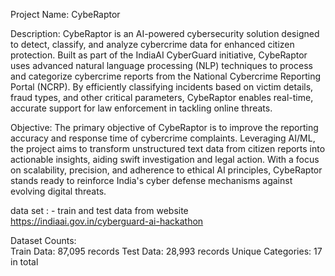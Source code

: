 Project Name: CybeRaptor

Description: CybeRaptor is an AI-powered cybersecurity solution designed to detect, classify, and analyze cybercrime data for enhanced citizen protection. Built as part of the IndiaAI CyberGuard initiative, CybeRaptor uses advanced natural language processing (NLP) techniques to process and categorize cybercrime reports from the National Cybercrime Reporting Portal (NCRP). By efficiently classifying incidents based on victim details, fraud types, and other critical parameters, CybeRaptor enables real-time, accurate support for law enforcement in tackling online threats.

Objective: The primary objective of CybeRaptor is to improve the reporting accuracy and response time of cybercrime complaints. Leveraging AI/ML, the project aims to transform unstructured text data from citizen reports into actionable insights, aiding swift investigation and legal action. With a focus on scalability, precision, and adherence to ethical AI principles, CybeRaptor stands ready to reinforce India's cyber defense mechanisms against evolving digital threats.


data set : - train and test data from website https://indiaai.gov.in/cyberguard-ai-hackathon

Dataset Counts:  
         	Train Data: 87,095 records
        	 Test Data: 28,993 records
      	 Unique Categories: 17 in total
